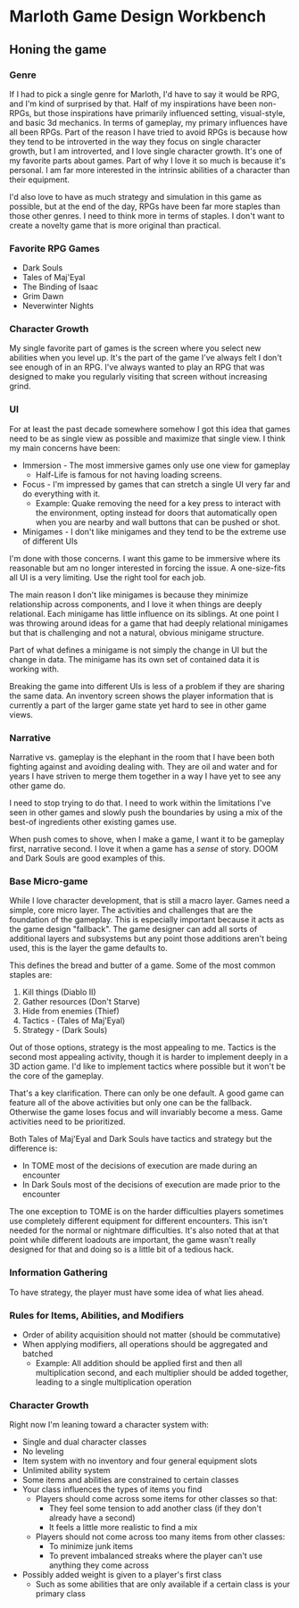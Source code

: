 # Marloth Game Design Workbench

## Honing the game

### Genre

If I had to pick a single genre for Marloth, I'd have to say it would be RPG, and I'm kind of surprised by that.  Half of my inspirations have been non-RPGs, but those inspirations have primarily influenced setting, visual-style, and basic 3d mechanics.  In terms of gameplay, my primary influences have all been RPGs.  Part of the reason I have tried to avoid RPGs is because how they tend to be introverted in the way they focus on single character growth, but I am introverted, and I love single character growth.  It's one of my favorite parts about games.  Part of why I love it so much is because it's personal.  I am far more interested in the intrinsic abilities of a character than their equipment.

I'd also love to have as much strategy and simulation in this game as possible, but at the end of the day, RPGs have been far more staples than those other genres.  I need to think more in terms of staples.  I don't want to create a novelty game that is more original than practical.

### Favorite RPG Games

* Dark Souls
* Tales of Maj'Eyal
* The Binding of Isaac
* Grim Dawn
* Neverwinter Nights

### Character Growth

My single favorite part of games is the screen where you select new abilities when you level up.  It's the part of the game I've always felt I don't see enough of in an RPG.  I've always wanted to play an RPG that was designed to make you regularly visiting that screen without increasing grind.

### UI

For at least the past decade somewhere somehow I got this idea that games need to be as single view as possible and maximize that single view.  I think my main concerns have been:

* Immersion - The most immersive games only use one view for gameplay
  * Half-Life is famous for not having loading screens.
* Focus - I'm impressed by games that can stretch a single UI very far and do everything with it.
  * Example: Quake removing the need for a key press to interact with the environment, opting instead for doors that automatically open when you are nearby and wall buttons that can be pushed or shot.
* Minigames - I don't like minigames and they tend to be the extreme use of different UIs

I'm done with those concerns.  I want this game to be immersive where its reasonable but am no longer interested in forcing the issue.  A one-size-fits all UI is a very limiting.  Use the right tool for each job.

The main reason I don't like minigames is because they minimize relationship across components, and I love it when things are deeply relational.  Each minigame has little influence on its siblings. At one point I was throwing around ideas for a game that had deeply relational minigames but that is challenging and not a natural, obvious minigame structure.

Part of what defines a minigame is not simply the change in UI but the change in data.  The minigame has its own set of contained data it is working with.

Breaking the game into different UIs is less of a problem if they are sharing the same data.  An inventory screen shows the player information that is currently a part of the larger game state yet hard to see in other game views.

### Narrative

Narrative vs. gameplay is the elephant in the room that I have been both fighting against and avoiding dealing with.  They are oil and water and for years I have striven to merge them together in a way I have yet to see any other game do.

I need to stop trying to do that.  I need to work within the limitations I've seen in other games and slowly push the boundaries by using a mix of the best-of ingredients other existing games use.

When push comes to shove, when I make a game, I want it to be gameplay first, narrative second.  I love it when a game has a *sense* of story.  DOOM and Dark Souls are good examples of this.

### Base Micro-game

While I love character development, that is still a macro layer.  Games need a simple, core micro layer.  The activities and challenges that are the foundation of the gameplay.  This is especially important because it acts as the game design "fallback".  The game designer can add all sorts of additional layers and subsystems but any point those additions aren't being used, this is the layer the game defaults to.

This defines the bread and butter of a game.  Some of the most common staples are:

1. Kill things (Diablo II)
2. Gather resources (Don't Starve)
3. Hide from enemies (Thief)
4. Tactics - (Tales of Maj'Eyal)
5. Strategy - (Dark Souls)

Out of those options, strategy is the most appealing to me.  Tactics is the second most appealing activity, though it is harder to implement deeply in a 3D action game.  I'd like to implement tactics where possible but it won't be the core of the gameplay.

That's a key clarification.  There can only be one default.  A good game can feature all of the above activities but only one can be the fallback.  Otherwise the game loses focus and will invariably become a mess.  Game activities need to be prioritized.

Both Tales of Maj'Eyal and Dark Souls have tactics and strategy but the difference is:

* In TOME most of the decisions of execution are made during an encounter
* In Dark Souls most of the decisions of execution are made prior to the encounter

The one exception to TOME is on the harder difficulties players sometimes use completely different equipment for different encounters.  This isn't needed for the normal or nightmare difficulties.  It's also noted that at that point while different loadouts are important, the game wasn't really designed for that and doing so is a little bit of a tedious hack.

### Information Gathering

To have strategy, the player must have some idea of what lies ahead.

### Rules for Items, Abilities, and Modifiers

* Order of ability acquisition should not matter (should be commutative)
* When applying modifiers, all operations should be aggregated and batched
  * Example: All addition should be applied first and then all multiplication second, and each multiplier should be added together, leading to a single multiplication operation

### Character Growth

Right now I'm leaning toward a character system with:

* Single and dual character classes
* No leveling
* Item system with no inventory and four general equipment slots
* Unlimited ability system
* Some items and abilities are constrained to certain classes
* Your class influences the types of items you find
  * Players should come across some items for other classes so that:
    * They feel some tension to add another class (if they don't already have a second)
    * It feels a little more realistic to find a mix
  * Players should not come across too many items from other classes:
    * To minimize junk items
    * To prevent imbalanced streaks where the player can't use anything they come across
* Possibly added weight is given to a player's first class
  * Such as some abilities that are only available if a certain class is your primary class